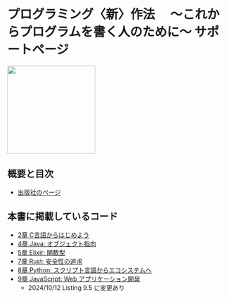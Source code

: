 # プログラミング〈新〉作法 　～これからプログラムを書く人のために～ サポートページ

<img src="https://www.kspub.co.jp/book/detail/images/9784065369814.jpg" width="200pt"/>

## 概要と目次
* [出版社のページ](https://www.kspub.co.jp/book/detail/5369814.html)

## 本書に掲載しているコード
* [2章 C言語からはじめよう](chap2)
* [4章 Java: オブジェクト指向](chap4)
* [5章 Elixir: 関数型](chap5)
* [7章 Rust: 安全性の追求](chap7)
* [8章 Python: スクリプト言語からエコシステムへ](chap8)
* [9章 JavaScript: Web アプリケーション開発](chap9)
  * 2024/10/12 Listing 9.5 に変更あり
